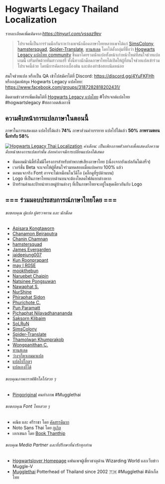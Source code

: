 # Hogwarts Legacy Thailand Localization

*รายละเอียดเพิ่มเติมจาก https://tinyurl.com/vssaz9ev*
> โปรเจคนี้เป็นการร่วมมือกันระหว่างเพจนักม็อดภาษาไทยหลายเพจได้แก่ [SimsColony](https://www.facebook.com/SimsColony), [hamstersquad](https://www.facebook.com/onehamstersquad/), [Spider-Translate](https://www.facebook.com/SpiderTranslate), [ทานสเลด](https://www.facebook.com/TransladeThai) โดยได้ตั้งกลุ่มที่ชื่อว่า [Hogwarts Legacy แปลไทย community](https://www.facebook.com/groups/3187282818202431/) ขึ้นมาโดยรวมนักแปลทั้งหน้าเก่าหน้าใหม่ที่สนใจช่วยแปลเกมนี้ เสริมทัพด้วยทีมสาวกแฮรี่ ทั้งนี้ทางนักม็อดภาษาไทยได้เปิดให้ผู้ที่สนใจช่วยแปลเข้าร่วมโปรเจคนี้ด้วย โดยมีการคัดกรองเบื้องต้น และต้องทำข้อสอบนิดหน่อย

สนใจช่วยแปล หรือเป็น QA เข้าไปสมัครได้ที่ Discord: https://discord.gg/4YuFKFHh หรือกลุ่มเฟสบุค Hogwarts Legacy แปลไทย: https://www.facebook.com/groups/3187282818202431/

ติดตามข่าวสารเพิ่มเติมได้ที่ [Hogwarts Legacy แปลไทย](https://www.facebook.com/groups/3187282818202431/) #โปรเจกต์แปลไทย #hogwartslegacy #ฮอกวอตส์เลกาซี

## ความคืบหน้าการแปลภาษาในตอนนี้

ภาษาในการแสดงผล แปลไปได้แล้ว **74%**
ภาษาส่วนคำบรรยาย แปลไปได้แล้ว **50%**
**ภาพรวมตอนนี้เท่ากับ 58%**

[![Hogwarts Legacy Thai Localization](https://img.youtube.com/vi/nTNIORUdSe8/maxresdefault.jpg)](https://youtu.be/378btirFqQg "Hogwarts Legacy Thai Localization")
*คำเตือน: เป็นเพียงภาพตัวอย่างเพื่อแสดงถึงความคืบหน้าของการแปลเท่านั้น ถ้อยคำอาจมีการเปลี่ยนแปลงได้เสมอ*

- ทีมคอมมิวนิตี้ยังไม่มีโครงการสำหรับทำพากษ์เสียงภาษาไทย (เนื่องจากยังแปลกันไม่เสร็จ)
- เวอร์ชั่น Beta จะแจกให้ผู้ที่สนใจร่วมทดสอบเมื่อแปลครบ 100% แล้ว
- ตอนแจกจริง Font อาจจะไม่เหมือนในวีดีโอ (คลิ๊กดูที่รูปด้านบน)
- Logo ที่เป็นภาษาไทยแบบด้านบนจะต้องโหลดไฟล์แยกต่างหาก
- ป้ายร้านค้าและป้ายนำทางหมู่บ้านต่างๆ ที่เป็นภาษาไทยจะอยู่ในชุดเดียวกันกับ Logo

## === ร่วมมอบประสบการณ์ภาษาไทยโดย ===

###### ขอขอบคุณ ผู้แปล ผู้ตรวจทาน และ นักม็อด
+ [Apisara Kongtaworn](https://www.facebook.com/Apisara.k43)
+ [Chanamon Bejraputra](https://www.facebook.com/jan.chanamon)
+ [Chanin Chamnan](https://www.facebook.com/chinznz.chamnan/)
+ [hamstersquad](https://www.facebook.com/onehamstersquad/)
+ [James Evergarden](https://www.facebook.com/profile.php?id=100003894496976)
+ [jaideejung007](https://discuzthai.com/)
+ [Kun Roonprapant](#)
+ [may I R0SE](https://instagram.com/mamukyy?igshid=NDk5N2NlZjQ=)
+ [mookthebun](https://www.twitch.tv/mookthebun)
+ [Naruebet Chaipin](https://www.facebook.com/naruebet)
+ [Natsinee Pongsuwan](https://www.facebook.com/nam.pongsuwan/)
+ [Nawaphat S.](#)
+ [NurShine](#)
+ [Phiraphat Sidon](https://www.facebook.com/phiraphats/)
+ [Phurichote C.](#)
+ [Pun Paramatt](#)
+ [Pichaphat Nilavadhanananda](https://www.facebook.com/oilfromnowherex)
+ [Saksorn Klibaim](https://www.facebook.com/saksorn.glibaim)
+ [SoLRuN](https://www.facebook.com/profile.php?id=100009724057464)
+ [SimsColony](https://www.facebook.com/SimsColony)
+ [Spider-Translate](https://www.facebook.com/SpiderTranslate)
+ [Thamolwan Khumprakob](https://www.facebook.com/jobjab.khumprakob)
+ [Wongpanithan C.](https://instagram.com/niitanc?igshid=NzAzN2Q1NTE=)
+ [ทานสเลด](https://www.facebook.com/TransladeThai)
+ [ว่างๆก็หาเกมมาแปล](https://www.facebook.com/lazymodthai)
+ [แปลไปไกลๆ](https://www.facebook.com/Abaponnaja/)
+ [แปลเองก็ได้](https://www.facebook.com/translatekordai)

###### ขอบคุณภาพกราฟฟิกโลโก้สวย ๆ
+ [Pingoriginal](https://www.facebook.com/pingpongoriginal) คนทำภาพ #Mugglethai

###### ขอขอบคุณ Font ไทยสวย ๆ
+ คณิต และ ศรีราชา โดย [คัดสรรดีมาก](https://www.cadsondemak.com/)
+ Noto Sans Thai โดย [กูเกิล](https://fonts.google.com/noto)
+ เอกเขนก โดย [Book Thanthip](https://www.facebook.com/BookThanthip)

###### ขอบคุณ Media Partner และที่ปรึกษาที่น่ารักทุกท่าน
+ [Hogwartslover Homepage](https://www.facebook.com/hogwartsloverhomepage)
  แฟนเพจผู้เชี่ยวชาญด้าน Wizarding World และเว็บข่าว Muggle-V
+ [Mugglethai](https://www.facebook.com/mugglethai.mt)
  Potterhead of Thailand since 2002 🇹🇭 #Mugglethai #มักเกิ้ลไทย
